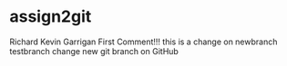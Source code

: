 # assign2git
Richard Kevin Garrigan
First Comment!!!
this is a change on newbranch
testbranch change
new git branch on GitHub

